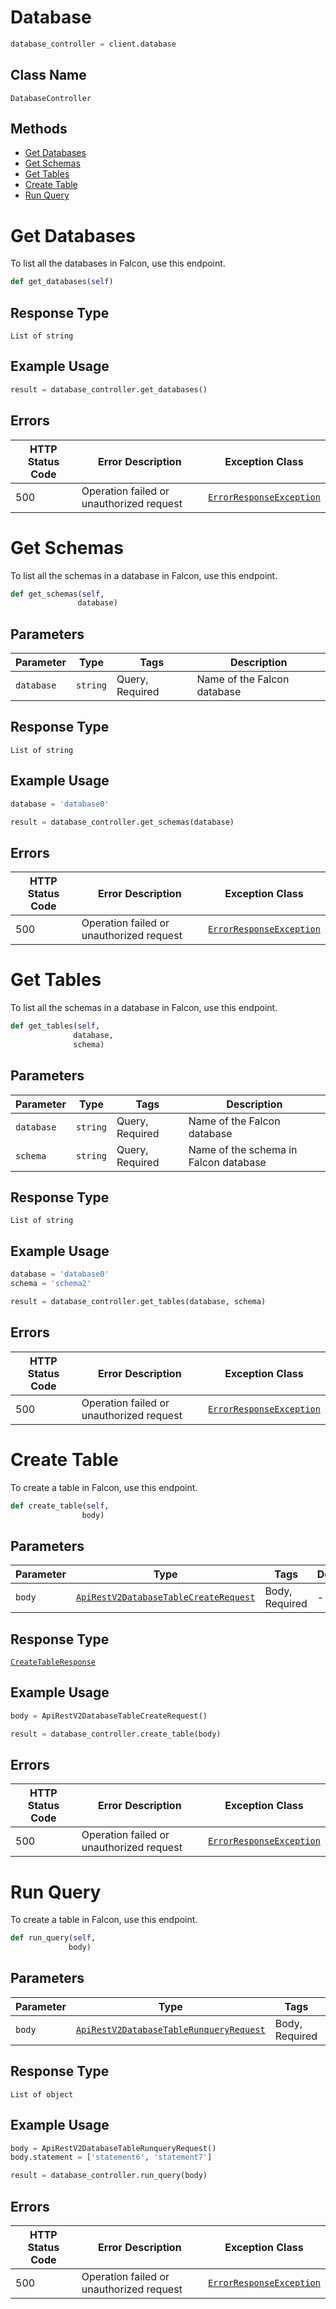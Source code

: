 # Database

```python
database_controller = client.database
```

## Class Name

`DatabaseController`

## Methods

* [Get Databases](/doc/controllers/database.md#get-databases)
* [Get Schemas](/doc/controllers/database.md#get-schemas)
* [Get Tables](/doc/controllers/database.md#get-tables)
* [Create Table](/doc/controllers/database.md#create-table)
* [Run Query](/doc/controllers/database.md#run-query)


# Get Databases

To list all the databases in Falcon, use this endpoint.

```python
def get_databases(self)
```

## Response Type

`List of string`

## Example Usage

```python
result = database_controller.get_databases()
```

## Errors

| HTTP Status Code | Error Description | Exception Class |
|  --- | --- | --- |
| 500 | Operation failed or unauthorized request | [`ErrorResponseException`](/doc/models/error-response-exception.md) |


# Get Schemas

To list all the schemas in a database in Falcon, use this endpoint.

```python
def get_schemas(self,
               database)
```

## Parameters

| Parameter | Type | Tags | Description |
|  --- | --- | --- | --- |
| `database` | `string` | Query, Required | Name of the Falcon database |

## Response Type

`List of string`

## Example Usage

```python
database = 'database0'

result = database_controller.get_schemas(database)
```

## Errors

| HTTP Status Code | Error Description | Exception Class |
|  --- | --- | --- |
| 500 | Operation failed or unauthorized request | [`ErrorResponseException`](/doc/models/error-response-exception.md) |


# Get Tables

To list all the schemas in a database in Falcon, use this endpoint.

```python
def get_tables(self,
              database,
              schema)
```

## Parameters

| Parameter | Type | Tags | Description |
|  --- | --- | --- | --- |
| `database` | `string` | Query, Required | Name of the Falcon database |
| `schema` | `string` | Query, Required | Name of the schema in Falcon database |

## Response Type

`List of string`

## Example Usage

```python
database = 'database0'
schema = 'schema2'

result = database_controller.get_tables(database, schema)
```

## Errors

| HTTP Status Code | Error Description | Exception Class |
|  --- | --- | --- |
| 500 | Operation failed or unauthorized request | [`ErrorResponseException`](/doc/models/error-response-exception.md) |


# Create Table

To create a table in Falcon, use this endpoint.

```python
def create_table(self,
                body)
```

## Parameters

| Parameter | Type | Tags | Description |
|  --- | --- | --- | --- |
| `body` | [`ApiRestV2DatabaseTableCreateRequest`](/doc/models/api-rest-v2-database-table-create-request.md) | Body, Required | - |

## Response Type

[`CreateTableResponse`](/doc/models/create-table-response.md)

## Example Usage

```python
body = ApiRestV2DatabaseTableCreateRequest()

result = database_controller.create_table(body)
```

## Errors

| HTTP Status Code | Error Description | Exception Class |
|  --- | --- | --- |
| 500 | Operation failed or unauthorized request | [`ErrorResponseException`](/doc/models/error-response-exception.md) |


# Run Query

To create a table in Falcon, use this endpoint.

```python
def run_query(self,
             body)
```

## Parameters

| Parameter | Type | Tags | Description |
|  --- | --- | --- | --- |
| `body` | [`ApiRestV2DatabaseTableRunqueryRequest`](/doc/models/api-rest-v2-database-table-runquery-request.md) | Body, Required | - |

## Response Type

`List of object`

## Example Usage

```python
body = ApiRestV2DatabaseTableRunqueryRequest()
body.statement = ['statement6', 'statement7']

result = database_controller.run_query(body)
```

## Errors

| HTTP Status Code | Error Description | Exception Class |
|  --- | --- | --- |
| 500 | Operation failed or unauthorized request | [`ErrorResponseException`](/doc/models/error-response-exception.md) |

